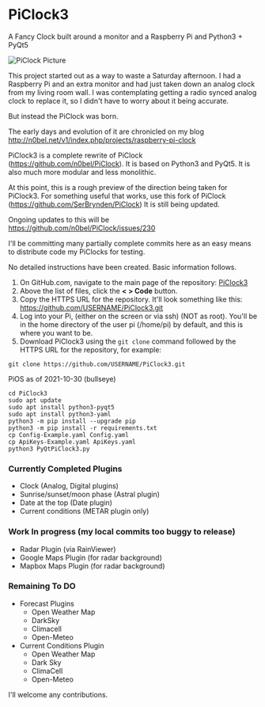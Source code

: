 # PiClock3
A Fancy Clock built around a monitor and a Raspberry Pi and Python3 + PyQt5

![PiClock Picture](https://raw.githubusercontent.com/n0bel/PiClock/master/Pictures/20150307_222711.jpg)

This project started out as a way to waste a Saturday afternoon.
I had a Raspberry Pi and an extra monitor and had just taken down an analog
clock from my living room wall. I was contemplating getting a radio synced
analog clock to replace it, so I didn't have to worry about it being accurate.

But instead the PiClock was born.

The early days and evolution of it are chronicled on my
blog http://n0bel.net/v1/index.php/projects/raspberry-pi-clock

PiClock3 is a complete rewrite of PiClock (https://github.com/n0bel/PiClock).
It is based on Python3 and PyQt5.  It is also much more modular and less monolithic.

At this point, this is a rough preview of the direction being taken for PiClock3.
For something useful that works, use this fork of PiClock (https://github.com/SerBrynden/PiClock)
It is still being updated.

Ongoing updates to this will be https://github.com/n0bel/PiClock/issues/230 

I'll be committing many partially complete commits here as an easy means to
distribute code my PiClocks for testing.

No detailed instructions have been created.  Basic information follows.

1. On GitHub.com, navigate to the main page of the repository: [PiClock3](./)
2. Above the list of files, click the **< > Code** button.
3. Copy the HTTPS URL for the repository. It'll look something like this:
https://github.com/USERNAME/PiClock3.git
4. Log into your Pi, (either on the screen or via ssh) (NOT as root).
You'll be in the home directory of the user pi (/home/pi) by default,
and this is where you want to be.
5. Download PiClock3 using the `git clone` command followed by the 
HTTPS URL for the repository, for example:

```
git clone https://github.com/USERNAME/PiClock3.git
```
PiOS as of 2021-10-30 (bullseye)
```
cd PiClock3
sudo apt update
sudo apt install python3-pyqt5
sudo apt install python3-yaml
python3 -m pip install --upgrade pip
python3 -m pip install -r requirements.txt
cp Config-Example.yaml Config.yaml
cp ApiKeys-Example.yaml ApiKeys.yaml
python3 PyQtPiClock3.py
```

### Currently Completed Plugins
* Clock (Analog, Digital plugins)
* Sunrise/sunset/moon phase (Astral plugin)
* Date at the top (Date plugin)
* Current conditions (METAR plugin only)

### Work In progress (my local commits too buggy to release)
* Radar Plugin (via RainViewer)
* Google Maps Plugin (for radar background)
* Mapbox Maps Plugin (for radar background)

### Remaining To DO
* Forecast Plugins
  * Open Weather Map
  * DarkSky
  * Climacell
  * Open-Meteo
* Current Conditions Plugin
  * Open Weather Map
  * Dark Sky
  * ClimaCell
  * Open-Meteo


I'll welcome any contributions.


